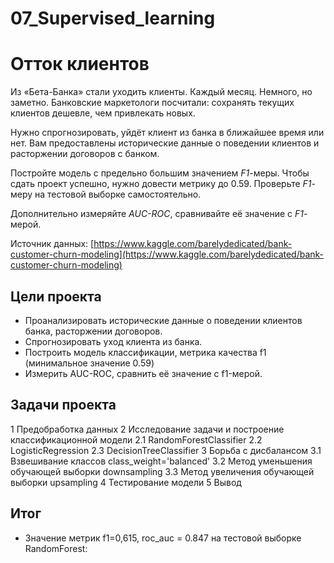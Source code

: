 # 07_Supervised_learning
# Отток клиентов
Из «Бета-Банка» стали уходить клиенты. Каждый месяц. Немного, но заметно. Банковские маркетологи посчитали: сохранять текущих клиентов дешевле, чем привлекать новых.

Нужно спрогнозировать, уйдёт клиент из банка в ближайшее время или нет. Вам предоставлены исторические данные о поведении клиентов и расторжении договоров с банком. 

Постройте модель с предельно большим значением *F1*-меры. Чтобы сдать проект успешно, нужно довести метрику до 0.59. Проверьте *F1*-меру на тестовой выборке самостоятельно.

Дополнительно измеряйте *AUC-ROC*, сравнивайте её значение с *F1*-мерой.

Источник данных: [https://www.kaggle.com/barelydedicated/bank-customer-churn-modeling](https://www.kaggle.com/barelydedicated/bank-customer-churn-modeling)
## Цели проекта
- Проанализировать исторические данные о поведении клиентов банка, расторжении договоров. 
- Спрогнозировать уход клиента из банка.
- Построить модель классификации, метрика качества f1 (минимальное значение 0.59)
- Измерить AUC-ROC, сравнить её значение с f1-мерой.
## Задачи проекта
1 Предобработка данных
2 Исследование задачи и построение классификационной модели
2.1 RandomForestClassifier
2.2 LogisticRegression
2.3 DecisionTreeClassifier
3 Борьба с дисбалансом
3.1 Взвешивание классов class_weight='balanced'
3.2 Метод уменьшения обучающей выборки downsampling 
3.3 Метод увеличения обучающей выборки upsampling
4 Тестирование модели
5 Вывод

## Итог
- Значение метрик f1=0,615, roc_auc = 0.847 на тестовой выборке RandomForest:

